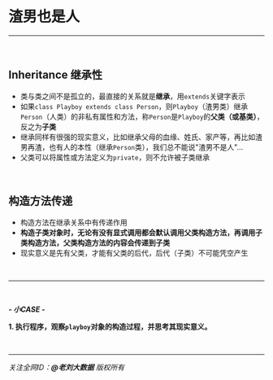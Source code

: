 # 渣男也是人

---

<br>

## Inheritance 继承性

- 类与类之间不是孤立的，最直接的关系就是**继承**，用`extends`关键字表示
- 如果`class Playboy extends class Person`，则`Playboy`（渣男类）继承`Person`（人类）的非私有属性和方法，称`Person`是`Playboy`的**父类（或基类）**，反之为**子类**
- 继承同样有很强的现实意义，比如继承父母的血缘、姓氏、家产等，再比如渣男再渣，也有人的本性（继承`Person`类），我们总不能说"渣男不是人"...
- 父类可以将属性或方法定义为`private`，则不允许被子类继承

<br>

## 构造方法传递

- 构造方法在继承关系中有传递作用
- **构造子类对象时，无论有没有显式调用都会默认调用父类构造方法，再调用子类构造方法，父类构造方法的内容会传递到子类**
- 现实意义是先有父类，才能有父类的后代，后代（子类）不可能凭空产生

<br>

---

<br>

***- 小CASE -***

**1. 执行程序，观察`playboy`对象的构造过程，并思考其现实意义。**

<br>

---

_关注全网ID：**@老刘大数据** 版权所有_

